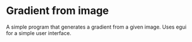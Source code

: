 # Gradient from image
A simple program that generates a gradient from a given image. Uses egui for a simple user interface.

